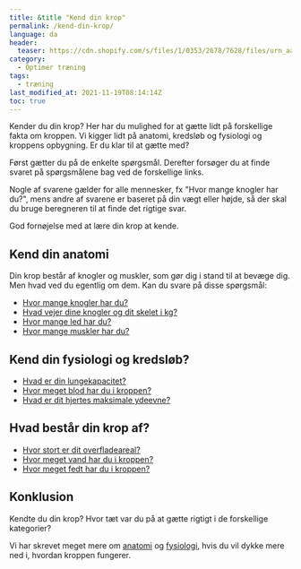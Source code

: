 ```yaml
---
title: &title "Kend din krop"
permalink: /kend-din-krop/
language: da
header:
  teaser: https://cdn.shopify.com/s/files/1/0353/2678/7628/files/urn_aaid_sc_US_4464b1bf-4b7e-4373-afec-49273d6331a9.png?v=1603613823
category:
  - Optimer træning
tags:
  - træning
last_modified_at: 2021-11-19T08:14:14Z
toc: true
---
```


Kender du din krop? Her har du mulighed for at gætte lidt på forskellige fakta om kroppen. Vi kigger lidt på anatomi, kredsløb og fysiologi og kroppens opbygning. Er du klar til at gætte med?

Først gætter du på de enkelte spørgsmål. Derefter forsøger du at finde svaret på spørgsmålene bag ved de forskellige links.

Nogle af svarene gælder for alle mennesker, fx "Hvor mange knogler har du?", mens andre af svarene er baseret på din vægt eller højde, så der skal du bruge beregneren til at finde det rigtige svar.

God fornøjelse med at lære din krop at kende.

## Kend din anatomi

Din krop består af knogler og muskler, som gør dig i stand til at bevæge dig. Men hvad ved du egentlig om dem. Kan du svare på disse spørgsmål:

- [Hvor mange knogler har du?](/hvor-mange-knogler-har-mennesket/)
- [Hvad vejer dine knogler og dit skelet i kg?](/hvad-vejer-skelettet/)
- [Hvor mange led har du?](/led/)
- [Hvor mange muskler har du?](/hvor-mange-muskler-i-kroppen/)

## Kend din fysiologi og kredsløb?

- [Hvad er din lungekapacitet?](/lunger-lungekapacitet/)
- [Hvor meget blod har du i kroppen?](/hvor-meget-blod-har-mennesket/)
- [Hvad er dit hjertes maksimale ydeevne?](/test-max-puls/)

## Hvad består din krop af?

- [Hvor stort er dit overfladeareal?](/body-surface-area/)
- [Hvor meget vand har du i kroppen?](/vand-i-kroppen/)
- [Hvor meget fedt har du i kroppen?](/artikel/udregning-af-fedtprocent/)

## Konklusion

Kendte du din krop? Hvor tæt var du på at gætte rigtigt i de forskellige kategorier?

Vi har skrevet meget mere om [anatomi](/anatomi/) og [fysiologi](/fysiologi/), hvis du vil dykke mere ned i, hvordan kroppen fungerer.
